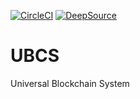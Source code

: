 [![CircleCI](https://circleci.com/gh/Universal-Blockchain-System/UBCS/tree/main.svg?style=svg)](https://circleci.com/gh/Universal-Blockchain-System/UBCS/tree/main)
[![DeepSource](https://deepsource.io/gh/KOSASIH/UBCS.svg/?label=active+issues&show_trend=true&token=CeU_wNmmL_mGMeWyzUeABdC2)](https://deepsource.io/gh/KOSASIH/UBCS/?ref=repository-badge)
# UBCS
Universal Blockchain System
